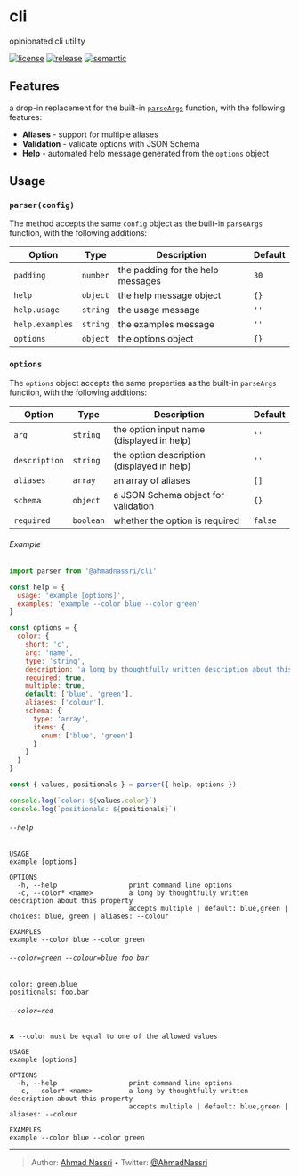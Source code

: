 # cli

opinionated cli utility

[![license][license-img]][license-url]
[![release][release-img]][release-url]
[![semantic][semantic-img]][semantic-url]

## Features

a drop-in replacement for the built-in [`parseArgs`][] function, with the following features:

- **Aliases** - support for multiple aliases
- **Validation** - validate options with JSON Schema
- **Help** - automated help message generated from the `options` object

## Usage

### `parser(config)`

The method accepts the same `config` object as the built-in `parseArgs` function, with the following additions:

| Option          | Type     | Description                       | Default |
|-----------------|----------|-----------------------------------|---------|
| `padding`       | `number` | the padding for the help messages | `30`    |
| `help`          | `object` | the help message object           | `{}`    |
| `help.usage`    | `string` | the usage message                 | `''`    |
| `help.examples` | `string` | the examples message              | `''`    |
| `options`       | `object` | the options object                | `{}`    |

### `options`

The `options` object accepts the same properties as the built-in `parseArgs` function, with the following additions:

| Option        | Type      | Description                                | Default |
|---------------|-----------|--------------------------------------------|---------|
| `arg`         | `string`  | the option input name (displayed in help)  | `''`    |
| `description` | `string`  | the option description (displayed in help) | `''`    |
| `aliases`     | `array`   | an array of aliases                        | `[]`    |
| `schema`      | `object`  | a JSON Schema object for validation        | `{}`    |
| `required`    | `boolean` | whether the option is required             | `false` |

###### Example

``` js
import parser from '@ahmadnassri/cli'

const help = {
  usage: 'example [options]',
  examples: 'example --color blue --color green'
}

const options = {
  color: {
    short: 'c',
    arg: 'name',
    type: 'string',
    description: 'a long by thoughtfully written description about this property',
    required: true,
    multiple: true,
    default: ['blue', 'green'],
    aliases: ['colour'],
    schema: {
      type: 'array',
      items: {
        enum: ['blue', 'green']
      }
    }
  }
}

const { values, positionals } = parser({ help, options })

console.log(`color: ${values.color}`)
console.log(`positionals: ${positionals}`)
```

###### `--help`

``` plain
USAGE
example [options]

OPTIONS
  -h, --help                  print command line options
  -c, --color* <name>         a long by thoughtfully written description about this property
                              accepts multiple | default: blue,green | choices: blue, green | aliases: --colour

EXAMPLES
example --color blue --color green
```

###### `--color=green --colour=blue foo bar`

``` plain
color: green,blue
positionals: foo,bar
```

###### `--color=red`

``` plain
❌ --color must be equal to one of the allowed values

USAGE
example [options] 

OPTIONS
  -h, --help                  print command line options
  -c, --color* <name>         a long by thoughtfully written description about this property
                              accepts multiple | default: blue,green | aliases: --colour
                              
EXAMPLES
example --color blue --color green 
```

  [`parseArgs`]: https://nodejs.org/api/util.html#utilparseargsconfig

----
> Author: [Ahmad Nassri](https://www.ahmadnassri.com/) &bull;
> Twitter: [@AhmadNassri](https://twitter.com/AhmadNassri)

[license-url]: LICENSE
[license-img]: https://badgen.net/github/license/ahmadnassri/node-cli

[release-url]: https://github.com/ahmadnassri/node-cli/releases
[release-img]: https://badgen.net/github/release/ahmadnassri/node-cli

[semantic-url]: https://github.com/ahmadnassri/node-cli/actions?query=workflow%3Arelease
[semantic-img]: https://badgen.net/badge/📦/semantically%20released/blue
